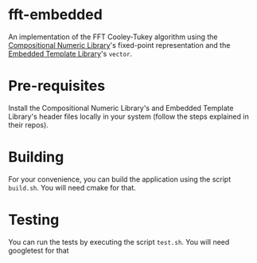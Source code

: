 # fft-embedded
An implementation of the FFT Cooley-Tukey algorithm using the [Compositional Numeric Library](https://github.com/johnmcfarlane/cnl)'s fixed-point representation and the [Embedded Template Library](https://github.com/ETLCPP/etl)'s `vector`.

# Pre-requisites
Install the Compositional Numeric Library's and Embedded Template Library's header files locally in your system (follow the steps explained in their repos).

# Building

For your convenience, you can build the application using the script `build.sh`. You will need cmake for that.

# Testing

You can run the tests by executing the script `test.sh`. You will need googletest for that
